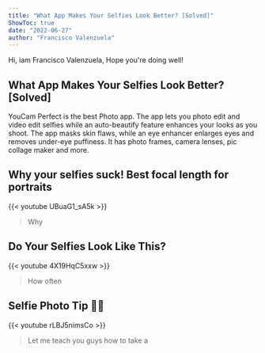 ```yaml
---
title: "What App Makes Your Selfies Look Better? [Solved]"
ShowToc: true 
date: "2022-06-27"
author: "Francisco Valenzuela" 
---
```


Hi, iam Francisco Valenzuela, Hope you're doing well!
## What App Makes Your Selfies Look Better? [Solved]
YouCam Perfect is the best Photo app. The app lets you photo edit and video edit selfies while an auto-beautify feature enhances your looks as you shoot. The app masks skin flaws, while an eye enhancer enlarges eyes and removes under-eye puffiness. It has photo frames, camera lenses, pic collage maker and more.

## Why your selfies suck! Best focal length for portraits
{{< youtube UBuaG1_sA5k >}}
>Why 

## Do Your Selfies Look Like This?
{{< youtube 4X19HqC5xxw >}}
>How often 

## Selfie Photo Tip 🤳🏼
{{< youtube rLBJ5nimsCo >}}
>Let me teach you guys how to take a 

